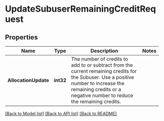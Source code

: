 # UpdateSubuserRemainingCreditRequest

## Properties

Name | Type | Description | Notes
------------ | ------------- | ------------- | -------------
**AllocationUpdate** | **int32** | The number of credits to add to or subtract from the current remaining credits for the Subuser. Use a positive number to increase the remaining credits or a negative number to reduce the remaining credits. |

[[Back to Model list]](../README.md#documentation-for-models) [[Back to API list]](../README.md#documentation-for-api-endpoints) [[Back to README]](../README.md)


